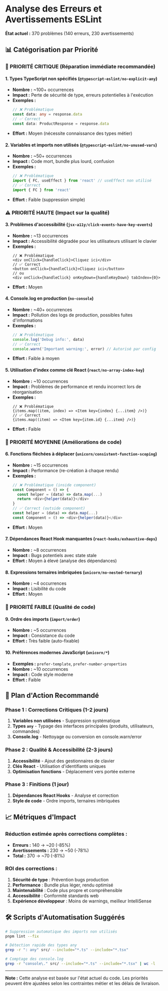 # Analyse des Erreurs et Avertissements ESLint

**État actuel :** 370 problèmes (140 erreurs, 230 avertissements)

## 📊 Catégorisation par Priorité

### 🚨 PRIORITÉ CRITIQUE (Réparation immédiate recommandée)

#### 1. Types TypeScript non spécifiés (`@typescript-eslint/no-explicit-any`)
- **Nombre :** ~100+ occurrences
- **Impact :** Perte de sécurité de type, erreurs potentielles à l'exécution
- **Exemples :** 
  ```typescript
  // ❌ Problématique
  const data: any = response.data
  // ✅ Correct
  const data: ProductResponse = response.data
  ```
- **Effort :** Moyen (nécessite connaissance des types métier)

#### 2. Variables et imports non utilisés (`@typescript-eslint/no-unused-vars`)
- **Nombre :** ~50+ occurrences  
- **Impact :** Code mort, bundle plus lourd, confusion
- **Exemples :**
  ```typescript
  // ❌ Problématique
  import { FC, useEffect } from 'react' // useEffect non utilisé
  // ✅ Correct
  import { FC } from 'react'
  ```
- **Effort :** Faible (suppression simple)

### ⚠️ PRIORITÉ HAUTE (Impact sur la qualité)

#### 3. Problèmes d'accessibilité (`jsx-a11y/click-events-have-key-events`)
- **Nombre :** ~13 occurrences
- **Impact :** Accessibilité dégradée pour les utilisateurs utilisant le clavier
- **Exemples :**
  ```tsx
  // ❌ Problématique
  <div onClick={handleClick}>Cliquez ici</div>
  // ✅ Correct
  <button onClick={handleClick}>Cliquez ici</button>
  // ou
  <div onClick={handleClick} onKeyDown={handleKeyDown} tabIndex={0}>
  ```
- **Effort :** Moyen

#### 4. Console.log en production (`no-console`)
- **Nombre :** ~40+ occurrences
- **Impact :** Pollution des logs de production, possibles fuites d'informations
- **Exemples :**
  ```typescript
  // ❌ Problématique
  console.log('Debug info:', data)
  // ✅ Correct
  console.warn('Important warning:', error) // Autorisé par config
  ```
- **Effort :** Faible à moyen

#### 5. Utilisation d'index comme clé React (`react/no-array-index-key`)
- **Nombre :** ~10 occurrences
- **Impact :** Problèmes de performance et rendu incorrect lors de réorganisation
- **Exemples :**
  ```tsx
  // ❌ Problématique
  {items.map((item, index) => <Item key={index} {...item} />)}
  // ✅ Correct
  {items.map((item) => <Item key={item.id} {...item} />)}
  ```
- **Effort :** Faible

### 🔄 PRIORITÉ MOYENNE (Améliorations de code)

#### 6. Fonctions fléchées à déplacer (`unicorn/consistent-function-scoping`)
- **Nombre :** ~15 occurrences
- **Impact :** Performance (re-création à chaque rendu)
- **Exemples :**
  ```typescript
  // ❌ Problématique (inside component)
  const Component = () => {
    const helper = (data) => data.map(...)
    return <div>{helper(data)}</div>
  }
  // ✅ Correct (outside component)
  const helper = (data) => data.map(...)
  const Component = () => <div>{helper(data)}</div>
  ```
- **Effort :** Moyen

#### 7. Dépendances React Hook manquantes (`react-hooks/exhaustive-deps`)
- **Nombre :** ~8 occurrences
- **Impact :** Bugs potentiels avec state stale
- **Effort :** Moyen à élevé (analyse des dépendances)

#### 8. Expressions ternaires imbriquées (`unicorn/no-nested-ternary`)
- **Nombre :** ~4 occurrences
- **Impact :** Lisibilité du code
- **Effort :** Moyen

### 🧹 PRIORITÉ FAIBLE (Qualité de code)

#### 9. Ordre des imports (`import/order`)
- **Nombre :** ~5 occurrences
- **Impact :** Consistance du code
- **Effort :** Très faible (auto-fixable)

#### 10. Préférences modernes JavaScript (`unicorn/*`)
- **Exemples :** `prefer-template`, `prefer-number-properties`
- **Nombre :** ~10 occurrences
- **Impact :** Code style moderne
- **Effort :** Faible

## 🎯 Plan d'Action Recommandé

### Phase 1 : Corrections Critiques (1-2 jours)
1. **Variables non utilisées** - Suppression systématique
2. **Types `any`** - Typage des interfaces principales (produits, utilisateurs, commandes)
3. **Console.log** - Nettoyage ou conversion en console.warn/error

### Phase 2 : Qualité & Accessibilité (2-3 jours)  
1. **Accessibilité** - Ajout des gestionnaires de clavier
2. **Clés React** - Utilisation d'identifiants uniques
3. **Optimisation fonctions** - Déplacement vers portée externe

### Phase 3 : Finitions (1 jour)
1. **Dépendances React Hooks** - Analyse et correction
2. **Style de code** - Ordre imports, ternaires imbriquées

## 📈 Métriques d'Impact

### Réduction estimée après corrections complètes :
- **Erreurs :** 140 → ~20 (-85%)
- **Avertissements :** 230 → ~50 (-78%)
- **Total :** 370 → ~70 (-81%)

### ROI des corrections :
1. **Sécurité de type** : Prévention bugs production
2. **Performance** : Bundle plus léger, rendu optimisé  
3. **Maintenabilité** : Code plus propre et compréhensible
4. **Accessibilité** : Conformité standards web
5. **Expérience développeur** : Moins de warnings, meilleur IntelliSense

## 🛠️ Scripts d'Automatisation Suggérés

```bash
# Suppression automatique des imports non utilisés
pnpm lint --fix

# Détection rapide des types any
grep -r ": any" src/ --include="*.ts" --include="*.tsx"

# Comptage des console.log
grep -r "console\." src/ --include="*.ts" --include="*.tsx" | wc -l
```

---

**Note :** Cette analyse est basée sur l'état actuel du code. Les priorités peuvent être ajustées selon les contraintes métier et les délais de livraison.